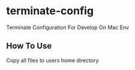 # terminate-config
Terminate Configuration For Develop On Mac Env

## How To Use
Copy all files to users home directory 
